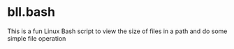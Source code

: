 # bll.bash
This is a fun Linux Bash script to view the size of files in a path and do some simple file operation 
